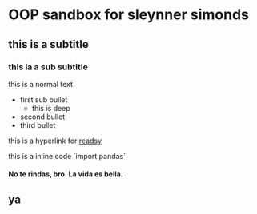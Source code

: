 # OOP sandbox for sleynner simonds

## this is a subtitle

### this ia a sub subtitle

this is a normal text

- first sub bullet
   - this is deep
- second bullet
- third bullet

this is a hyperlink for [readsy](http://www.readsy.co/)

this is a inline code ´import pandas´ 

#### No te rindas, bro. La vida es bella.
## ya
